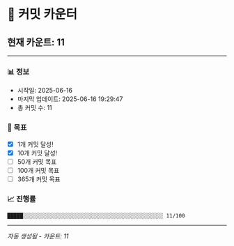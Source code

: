# 🔢 커밋 카운터

## 현재 카운트: 11

---

### 📊 정보
- 시작일: 2025-06-16
- 마지막 업데이트: 2025-06-16 19:29:47
- 총 커밋 수: 11

### 🎯 목표
- [x] 1개 커밋 달성!
- [x] 10개 커밋 달성!
- [ ] 50개 커밋 목표
- [ ] 100개 커밋 목표
- [ ] 365개 커밋 목표

### 📈 진행률
```
█████░░░░░░░░░░░░░░░░░░░░░░░░░░░░░░░░░░░░░░░░░░░░░ 11/100
```

---
*자동 생성됨 - 카운트: 11*
